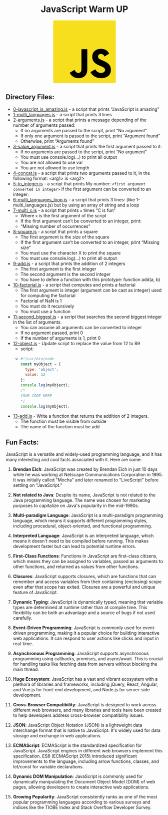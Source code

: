 <h1 align="center">JavaScript Warm UP</h1>

<p align="center"><img src="images/logo.svg.png" width=200px></p>

## Directory Files:

* [0-javascript_is_amazing.js](0-javascript_is_amazing.js) - a script that prints “JavaScript is amazing”
* [1-multi_languages.js](1-multi_languages.js) - a script that prints 3 lines
* [2-arguments.js](2-arguments.js) - a script that prints a message depending of the number of arguments passed:
  * If no arguments are passed to the script, print “No argument”
  * If only one argument is passed to the script, print “Argument found”
  * Otherwise, print “Arguments found”
* [3-value_argument.js](3-value_argument.js) - a script that prints the first argument passed to it:
  * If no arguments are passed to the script, print “No argument”
  * You must use console.log(...) to print all output
  * You are not allowed to use var
  * You are not allowed to use length
* [4-concat.js](4-concat.js) - a script that prints two arguments passed to it, in the following format: <arg1\> is <arg2\>
* [5-to_integer.js](5-to_integer.js) -  a script that prints My number: `<first argument converted in integer>` if the first argument can be converted to an integer:
* [6-multi_languages_loop.js](6-multi_languages_loop.js) - a script that prints 3 lines: (like 1-multi_languages.js) but by using an array of string and a loop
* [7-multi_c.js](7-multi_c.js) - a script that prints `x` times “C is fun”
  * Where `x` is the first argument of the script
  * If the first argument can’t be converted to an integer, print:
  * “Missing number of occurrences”
* [8-square.js](8-square.js) - a script that prints a square
  * The first argument is the size of the square
  * If the first argument can’t be converted to an integer, print “Missing size”
  * You must use the character X to print the square
  * You must use console.log(...) to print all output
* [9-add.js](9-add.js) - a script that prints the addition of 2 integers
  * The first argument is the first integer
  * The second argument is the second integer
  * You have to define a function with this prototype: function add(a, b)
* [10-factorial.js](10-factorial.js) - a script that computes and prints a factorial
  * The first argument is integer (argument can be cast as integer) used for computing the factorial
  * Factorial of NaN is 1
  * You must do it recursively
  * You must use a function
* [11-second_biggest.js](11-second_biggest.js) - a script that searches the second biggest integer in the list of arguments.
  * You can assume all arguments can be converted to integer
  * If no argument passed, print 0
  * If the number of arguments is 1, print 0
* [12-object.js](12-object.js) - Update script to replace the value from 12 to 89
  * script:
  * ```javascript
    #!/usr/bin/node
    const myObject = {
      type: 'object',
      value: 12
    };
    console.log(myObject);
    /*
    YOUR CODE HERE
    */
    console.log(myObject);
    ```
* [13-add.js](13-add.js) - Write a function that returns the addition of 2 integers.
  * The function must be visible from outside
  * The name of the function must be add


## Fun Facts:

JavaScript is a versatile and widely-used programming language, and it has many interesting and cool facts associated with it. Here are some:

1. **Brendan Eich**: JavaScript was created by Brendan Eich in just 10 days while he was working at Netscape Communications Corporation in 1995. It was initially called "Mocha" and later renamed to "LiveScript" before settling on "JavaScript."

2. **Not related to Java**: Despite its name, JavaScript is not related to the Java programming language. The name was chosen for marketing purposes to capitalize on Java's popularity in the mid-1990s.

3. **Multi-paradigm Language**: JavaScript is a multi-paradigm programming language, which means it supports different programming styles, including procedural, object-oriented, and functional programming.

4. **Interpreted Language**: JavaScript is an interpreted language, which means it doesn't need to be compiled before running. This makes development faster but can lead to potential runtime errors.

5. **First-Class Functions**: Functions in JavaScript are first-class citizens, which means they can be assigned to variables, passed as arguments to other functions, and returned as values from other functions.

6. **Closures**: JavaScript supports closures, which are functions that can remember and access variables from their containing (enclosing) scope even after that scope has exited. Closures are a powerful and unique feature of JavaScript.

7. **Dynamic Typing**: JavaScript is dynamically typed, meaning that variable types are determined at runtime rather than at compile time. This flexibility can be both an advantage and a source of bugs if not used carefully.

8. **Event-Driven Programming**: JavaScript is commonly used for event-driven programming, making it a popular choice for building interactive web applications. It can respond to user actions like clicks and input in real-time.

9. **Asynchronous Programming**: JavaScript supports asynchronous programming using callbacks, promises, and async/await. This is crucial for handling tasks like fetching data from servers without blocking the main thread.

10. **Huge Ecosystem**: JavaScript has a vast and vibrant ecosystem with a plethora of libraries and frameworks, including jQuery, React, Angular, and Vue.js for front-end development, and Node.js for server-side development.

11. **Cross-Browser Compatibility**: JavaScript is designed to work across different web browsers, and many libraries and tools have been created to help developers address cross-browser compatibility issues.

12. **JSON**: JavaScript Object Notation (JSON) is a lightweight data interchange format that is native to JavaScript. It's widely used for data storage and exchange in web applications.

13. **ECMAScript**: ECMAScript is the standardized specification for JavaScript. JavaScript engines in different web browsers implement this specification. ES6 (ECMAScript 2015) introduced significant improvements to the language, including arrow functions, classes, and let/const for variable declarations.

14. **Dynamic DOM Manipulation**: JavaScript is commonly used for dynamically manipulating the Document Object Model (DOM) of web pages, allowing developers to create interactive web applications.

15. **Growing Popularity**: JavaScript consistently ranks as one of the most popular programming languages according to various surveys and indices like the TIOBE Index and Stack Overflow Developer Survey.
